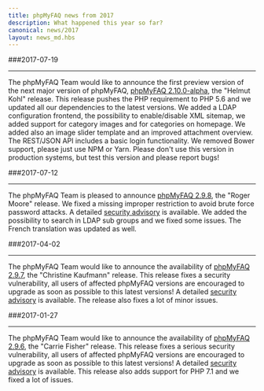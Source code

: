 ```yaml
---
title: phpMyFAQ news from 2017
description: What happened this year so far?
canonical: news/2017
layout: news_md.hbs
---
```


###2017-07-19
* * *
The phpMyFAQ Team would like to announce the first preview version of the next major version of phpMyFAQ,
[phpMyFAQ 2.10.0-alpha](/download), the "Helmut Kohl" release. This release pushes the PHP requirement to PHP 5.6 and we
updated all our dependencies to the latest versions. We added a LDAP configuration frontend, the possibility to 
enable/disable XML sitemap, we added support for category images and for categories on homepage. We added also an image 
slider template and an improved attachment overview. The REST/JSON API includes a basic login functionality. We removed
Bower support, please just use NPM or Yarn. Please don't use this version in production systems, but test this version 
and please report bugs!

###2017-07-12
* * *
The phpMyFAQ Team is pleased to announce [phpMyFAQ 2.9.8](/download), the "Roger Moore" release. We fixed a missing 
improper restriction to avoid brute force password attacks. A detailed [security advisory](/security/advisory-2017-07-12)
is available. We added the possibility to search in LDAP sub groups and we fixed some issues. The French translation was
updated as well.

###2017-04-02
* * *
The phpMyFAQ Team would like to announce the availability of [phpMyFAQ 2.9.7](/download), the "Christine Kaufmann"
release. This release fixes a security vulnerability, all users of affected phpMyFAQ versions are encouraged to upgrade
as soon as possible to this latest versions! A detailed [security advisory](/security/advisory-2017-04-02) is available.
The release also fixes a lot of minor issues.

###2017-01-27
* * *
The phpMyFAQ Team would like to announce the availability of [phpMyFAQ 2.9.6](/download), the "Carrie Fisher" release.
This release fixes a serious security vulnerability, all users of affected phpMyFAQ versions are encouraged to upgrade
as soon as possible to this latest versions! A detailed [security advisory](/security/advisory-2017-01-27) is available.
This release also adds support for PHP 7.1 and we fixed a lot of issues.